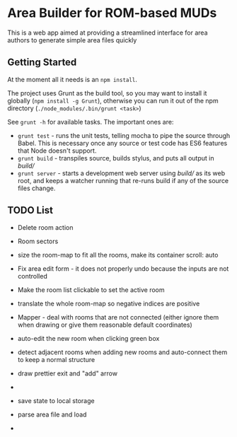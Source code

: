 # Area Builder for ROM-based MUDs

This is a web app aimed at providing a streamlined interface for area authors to generate simple area files quickly

## Getting Started

At the moment all it needs is an `npm install`. 

The project uses Grunt as the build tool, so you may want to install it globally (`npm install -g Grunt`), otherwise you can run it out of the npm directory (`./node_modules/.bin/grunt <task>`)

See `grunt -h` for available tasks. The important ones are:

   * `grunt test` - runs the unit tests, telling mocha to pipe the source through Babel. This is necessary once any source or test code has ES6 features that Node doesn't support.
   * `grunt build` - transpiles source, builds stylus, and puts all output in *build/*
   * `grunt server` - starts a development web server using *build/* as its web root, and keeps a watcher running that re-runs build if any of the source files change. 

## TODO List

   * Delete room action
   * Room sectors

   * size the room-map to fit all the rooms, make its container scroll: auto
   * Fix area edit form - it does not properly undo because the inputs are not controlled
   * Make the room list clickable to set the active room

   * translate the whole room-map so negative indices are positive
   * Mapper - deal with rooms that are not connected (either ignore them when drawing or give them reasonable default coordinates)
   * auto-edit the new room when clicking green box
   * detect adjacent rooms when adding new rooms and auto-connect them to keep a normal structure
   * draw prettier exit and "add" arrow
   * 
   * save state to local storage
   * parse area file and load
   *
